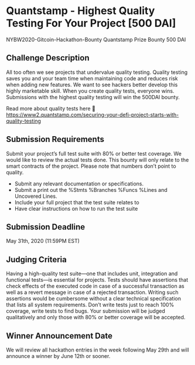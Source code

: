 # Quantstamp - Highest Quality Testing For Your Project [500 DAI]
NYBW2020-Gitcoin-Hackathon-Bounty
Quantstamp Prize Bounty
500 DAI

## Challenge Description
All too often we see projects that undervalue quality testing. Quality testing saves you and your team time when maintaining code and reduces risk when adding new features. We want to see hackers better develop this highly marketable skill. When you create quality tests, everyone wins. Submissions with the highest quality testing will win the 500DAI bounty.

Read more about quality tests here 🐞 https://www2.quantstamp.com/securing-your-defi-project-starts-with-quality-testing 

## Submission Requirements
Submit your project’s full test suite with 80% or better test coverage. 
We would like to review the actual tests done. This bounty will only relate to the smart contracts of the project. Please note that numbers don’t point to quality.

- Submit any relevant documentation or specifications. 
- Submit a print out the %Stmts %Branches %Funcs %Lines and Uncovered Lines. 
- Include your full project that the test suite relates to
- Have clear instructions on how to run the test suite

## Submission Deadline
May 31th, 2020 (11:59PM EST)

## Judging Criteria
Having a high-quality test suite—one that includes unit, integration and functional tests—is essential for projects. Tests should have assertions that check effects of the executed code in case of a successful transaction as well as a revert message in case of a rejected transaction. Writing such assertions would be cumbersome without a clear technical specification that lists all system requirements. Don’t write tests just to reach 100% coverage, write tests to find bugs. Your submission will be judged qualitatively and only those with 80% or better coverage will be accepted. 

## Winner Announcement Date
We will review all hackathon entries in the week following May 29th and will announce a winner by June 12th or sooner.
